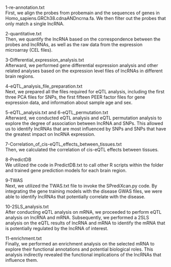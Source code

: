 1-re-annotation.txt  
First, we align the probes from probemain and the sequences of genes in Homo_sapiens.GRCh38.cdnaANDncrna.fa. We then filter out the probes that only match a single lncRNA.  
  
2-quantitative.txt  
Then, we quantify the lncRNA based on the correspondence between the probes and lncRNAs, as well as the raw data from the expression microarray (CEL files).  
  
3-Differential_expression_analysis.txt  
Afterward, we performed gene differential expression analysis and other related analyses based on the expression level files of lncRNAs in different brain regions.  
  
4-eQTL_analysis_file_preparation.txt  
Next, we prepared all the files required for eQTL analysis, including the first three PCA files for SNPs, the first fifteen PEER factor files for gene expression data, and information about sample age and sex.
  
5-eQTL_analysis.txt and 6-eQTL_permutation.txt  
Afterward, we conducted eQTL analysis and eQTL permutation analysis to explore the degree of association between lncRNA and SNPs. This allowed us to identify lncRNAs that are most influenced by SNPs and SNPs that have the greatest impact on lncRNA expression.  
  
7-Correlation_of_cis-eQTL_effects_between_tissues.txt  
Then, we calculated the correlation of cis-eQTL effects between tissues.  
  
8-PredictDB  
We utilized the code in PredictDB.txt to call other R scripts within the folder and trained gene prediction models for each brain region.  
  
9-TWAS  
Next, we utilized the TWAS.txt file to invoke the SPrediXcan.py code. By integrating the gene training models with the disease GWAS files, we were able to identify lncRNAs that potentially correlate with the disease.  
  
10-2SLS_analysis.txt  
After conducting eQTL analysis on mRNA, we proceeded to perform eQTL analysis on lncRNA and mRNA. Subsequently, we performed a 2SLS analysis on the eQTL results of lncRNA and mRNA to identify the mRNA that is potentially regulated by the lncRNA of interest.  
  
11-enrichment.txt  
Finally, we performed an enrichment analysis on the selected mRNA to explore their functional annotations and potential biological roles. This analysis indirectly revealed the functional implications of the lncRNAs that influence them.  



